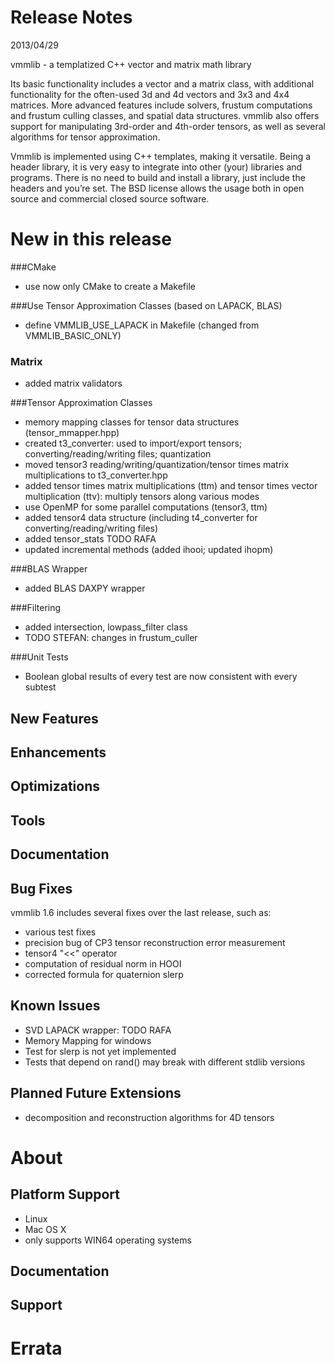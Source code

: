 # Release Notes
2013/04/29

vmmlib - a templatized C++ vector and matrix math library

Its basic functionality includes a vector and a matrix class, with additional functionality for the often-used 3d and 4d vectors and 3x3 and 4x4 matrices.
More advanced features include solvers, frustum computations and frustum culling classes, and spatial data structures. vmmlib also offers support for manipulating 3rd-order and 4th-order tensors, as well as several algorithms for tensor approximation.

Vmmlib is implemented using C++ templates, making it versatile. Being a header library, it is very easy to integrate into other (your) libraries and programs. There is no need to build and install a library, just include the headers and you’re set.
The BSD license allows the usage both in open source and commercial closed source software.

# New in this release

###CMake
* use now only CMake to create a Makefile

###Use Tensor Approximation Classes (based on LAPACK, BLAS)
* define VMMLIB_USE_LAPACK in Makefile (changed from VMMLIB_BASIC_ONLY)

### Matrix
* added matrix validators

###Tensor Approximation Classes
* memory mapping classes for tensor data structures (tensor_mmapper.hpp) 
* created t3_converter: used to import/export tensors; converting/reading/writing files; quantization
* moved tensor3 reading/writing/quantization/tensor times matrix multiplications to t3_converter.hpp
* added tensor times matrix multiplications (ttm) and tensor times vector multiplication (ttv): multiply tensors along various modes
* use OpenMP for some parallel computations (tensor3, ttm)
* added tensor4 data structure (including t4_converter for converting/reading/writing files)
* added tensor_stats TODO RAFA
* updated incremental methods (added ihooi; updated ihopm)

###BLAS Wrapper
* added BLAS DAXPY wrapper

###Filtering
* added intersection, lowpass_filter class
* TODO STEFAN: changes in frustum_culler

###Unit Tests
* Boolean global results of every test are now consistent with every subtest

## New Features

## Enhancements

## Optimizations

## Tools

## Documentation

## Bug Fixes

vmmlib 1.6 includes several fixes over the last release, such as:

* various test fixes
* precision bug of CP3 tensor reconstruction error measurement
* tensor4 "<<" operator
* computation of residual norm in HOOI
* corrected formula for quaternion slerp

## Known Issues

* SVD LAPACK wrapper: TODO RAFA
* Memory Mapping for windows
* Test for slerp is not yet implemented
* Tests that depend on rand() may break with different stdlib versions

## Planned Future Extensions

* decomposition and reconstruction algorithms for 4D tensors

# About

## Platform Support

* Linux
* Mac OS X
* only supports WIN64 operating systems

## Documentation

## Support

# Errata

